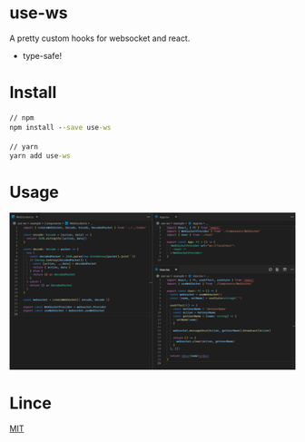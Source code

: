 # use-ws

A pretty custom hooks for websocket and react.

- type-safe!

# Install

```cmd
// npm
npm install --save use-ws

// yarn
yarn add use-ws
```

# Usage

![example](https://raw.githubusercontent.com/Danue1/use-ws/master/assets/example.png)

# Lince

[MIT](./LICENSE)
